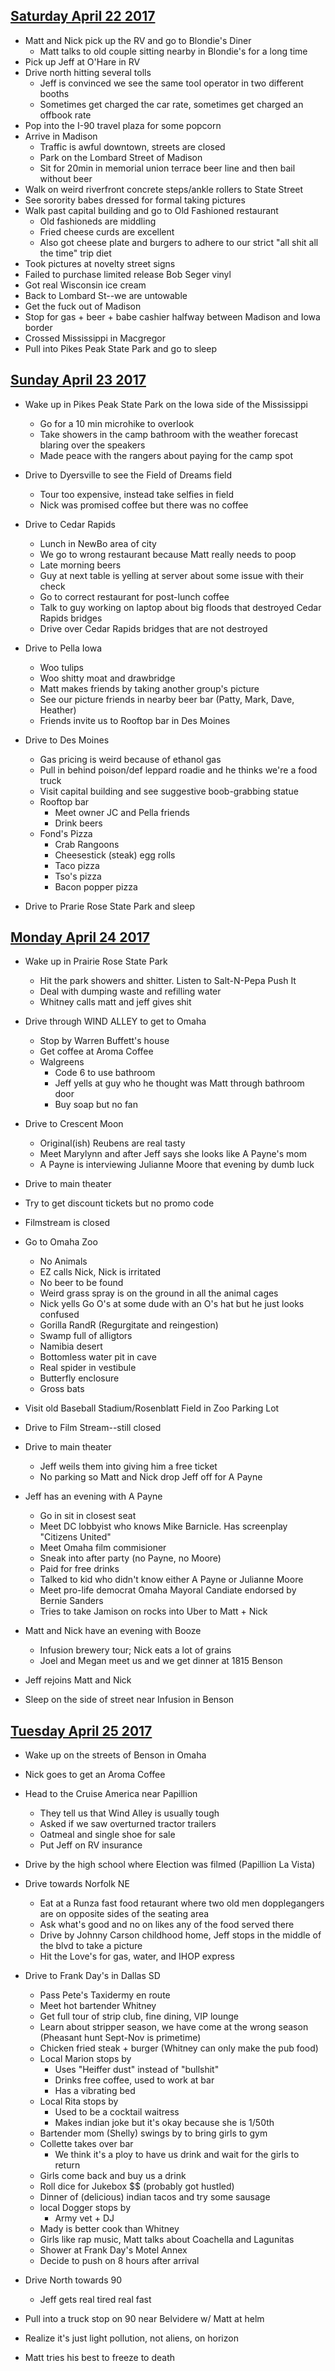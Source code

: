 ## [Saturday April 22 2017](https://goo.gl/maps/5VAw6kRQjN92)
* Matt and Nick pick up the RV and go to Blondie's Diner
  * Matt talks to old couple sitting nearby in Blondie's for a long time
* Pick up Jeff at O'Hare in RV
* Drive north hitting several tolls
  * Jeff is convinced we see the same tool operator in two different booths
  * Sometimes get charged the car rate, sometimes get charged an offbook rate
* Pop into the I-90 travel plaza for some popcorn
* Arrive in Madison
  * Traffic is awful downtown, streets are closed
  * Park on the Lombard Street of Madison
  * Sit for 20min in memorial union terrace beer line and then bail without beer
* Walk on weird riverfront concrete steps/ankle rollers to State Street
* See sorority babes dressed for formal taking pictures
* Walk past capital building and go to Old Fashioned restaurant
  * Old fashioneds are middling
  * Fried cheese curds are excellent
  * Also got cheese plate and burgers to adhere to our strict "all shit all the time" trip diet
* Took pictures at novelty street signs
* Failed to purchase limited release Bob Seger vinyl
* Got real Wisconsin ice cream
* Back to Lombard St--we are untowable
* Get the fuck out of Madison
* Stop for gas + beer + babe cashier halfway between Madison and Iowa border
* Crossed Mississippi in Macgregor 
* Pull into Pikes Peak State Park and go to sleep

## [Sunday April 23 2017](https://goo.gl/maps/rdwKfoE72DB2)
* Wake up in Pikes Peak State Park on the Iowa side of the Mississippi
  * Go for a 10 min microhike to overlook
  * Take showers in the camp bathroom with the weather forecast blaring over the speakers
  * Made peace with the rangers about paying for the camp spot
* Drive to Dyersville to see the Field of Dreams field
  * Tour too expensive, instead take selfies in field
  * Nick was promised coffee but there was no coffee
* Drive to Cedar Rapids 
  * Lunch in NewBo area of city
  * We go to wrong restaurant because Matt really needs to poop
  * Late morning beers
  * Guy at next table is yelling at server about some issue with their check
  * Go to correct restaurant for post-lunch coffee
  * Talk to guy working on laptop about big floods that destroyed Cedar Rapids bridges
  * Drive over Cedar Rapids bridges that are not destroyed

* Drive to Pella Iowa
  * Woo tulips
  * Woo shitty moat and drawbridge
  * Matt makes friends by taking another group's picture
  * See our picture friends in nearby beer bar (Patty, Mark, Dave, Heather)
  * Friends invite us to Rooftop bar in Des Moines

* Drive to Des Moines
  * Gas pricing is weird because of ethanol gas
  * Pull in behind poison/def leppard roadie and he thinks we're a food truck
  * Visit capital building and see suggestive boob-grabbing statue
  * Rooftop bar
    * Meet owner JC and Pella friends
    * Drink beers
  * Fond's Pizza
    * Crab Rangoons
    * Cheesestick (steak) egg rolls
    * Taco pizza
    * Tso's pizza
    * Bacon popper pizza

* Drive to Prarie Rose State Park and sleep

## [Monday April 24 2017](https://goo.gl/maps/7deCtuh2neS2)
* Wake up in Prairie Rose State Park
  * Hit the park showers and shitter.  Listen to Salt-N-Pepa Push It
  * Deal with dumping waste and refilling water
  * Whitney calls matt and jeff gives shit

* Drive through WIND ALLEY to get to Omaha
  * Stop by Warren Buffett's house
  * Get coffee at Aroma Coffee
  * Walgreens
    * Code 6 to use bathroom
    * Jeff yells at guy who he thought was Matt through bathroom door
    * Buy soap but no fan

* Drive to Crescent Moon
  * Original(ish) Reubens are real tasty
  * Meet Marylynn and after Jeff says she looks like A Payne's mom
  * A Payne is interviewing Julianne Moore that evening by dumb luck

* Drive to main theater
 * Try to get discount tickets but no promo code
 * Filmstream is closed

* Go to Omaha Zoo
  * No Animals
  * EZ calls Nick, Nick is irritated
  * No beer to be found
  * Weird grass spray is on the ground in all the animal cages
  * Nick yells Go O's at some dude with an O's hat but he just looks confused
  * Gorilla RandR (Regurgitate and reingestion)
  * Swamp full of alligtors
  * Namibia desert
  * Bottomless water pit in cave
  * Real spider in vestibule
  * Butterfly enclosure
  * Gross bats

* Visit old Baseball Stadium/Rosenblatt Field in Zoo Parking Lot
* Drive to Film Stream--still closed
* Drive to main theater
  * Jeff weils them into giving him a free ticket
  * No parking so Matt and Nick drop Jeff off for A Payne

* Jeff has an evening with A Payne
  * Go in sit in closest seat
  * Meet DC lobbyist who knows Mike Barnicle.  Has screenplay "Citizens United"
  * Meet Omaha film commisioner
  * Sneak into after party (no Payne, no Moore)
  * Paid for free drinks
  * Talked to kid who didn't know either A Payne or Julianne Moore
  * Meet pro-life democrat Omaha Mayoral Candiate endorsed by Bernie Sanders
  * Tries to take Jamison on rocks into Uber to Matt + Nick

* Matt and Nick have an evening with Booze
  * Infusion brewery tour; Nick eats a lot of grains
  * Joel and Megan meet us and we get dinner at 1815 Benson

* Jeff rejoins Matt and Nick
* Sleep on the side of street near Infusion in Benson


## [Tuesday April 25 2017](https://goo.gl/maps/XoL1g4KHaxp)
* Wake up on the streets of Benson in Omaha
* Nick goes to get an Aroma Coffee
* Head to the Cruise America near Papillion
  * They tell us that Wind Alley is usually tough
  * Asked if we saw overturned tractor trailers
  * Oatmeal and single shoe for sale
  * Put Jeff on RV insurance
* Drive by the high school where Election was filmed (Papillion La Vista)

* Drive towards Norfolk NE
  * Eat at a Runza fast food retaurant where two old men dopplegangers are on opposite sides of the seating area
  * Ask what's good and no on likes any of the food served there
  * Drive by Johnny Carson childhood home, Jeff stops in the middle of the blvd to take a picture
  * Hit the Love's for gas, water, and IHOP express

* Drive to Frank Day's in Dallas SD
  * Pass Pete's Taxidermy en route
  * Meet hot bartender Whitney
  * Get full tour of strip club, fine dining, VIP lounge 
  * Learn about stripper season, we have come at the wrong season (Pheasant hunt Sept-Nov is primetime)
  * Chicken fried steak + burger (Whitney can only make the pub food)
  * Local Marion stops by
    * Uses "Heiffer dust" instead of "bullshit"
    * Drinks free coffee, used to work at bar
    * Has a vibrating bed
  * Local Rita stops by
    * Used to be a cocktail waitress
    * Makes indian joke but it's okay because she is 1/50th
  * Bartender mom (Shelly) swings by to bring girls to gym
  * Collette takes over bar
    * We think it's a ploy to have us drink and wait for the girls to return
  * Girls come back and buy us a drink
  * Roll dice for Jukebox $$ (probably got hustled)
  * Dinner of (delicious) indian tacos and try some sausage
  * local Dogger stops by
    * Army vet + DJ
  * Mady is better cook than Whitney
  * Girls like rap music, Matt talks about Coachella and Lagunitas
  * Shower at Frank Day's Motel Annex
  * Decide to push on 8 hours after arrival

* Drive North towards 90
  * Jeff gets real tired real fast

* Pull into a truck stop on 90 near Belvidere w/ Matt at helm
* Realize it's just light pollution, not aliens, on horizon
* Matt tries his best to freeze to death

